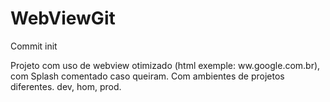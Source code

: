# WebViewGit
Commit init

Projeto com uso de webview otimizado (html exemple: ww.google.com.br), com Splash comentado caso queiram.
Com ambientes de projetos diferentes. dev, hom, prod.
